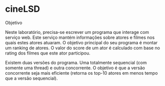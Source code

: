 # cineLSD


Objetivo

Neste laboratório, precisa-se escrever um programa que interage com serviço web. Este serviço mantém informações sobre atores e filmes nos quais estes atores atuaram. O objetivo principal do seu programa é montar um ranking de atores. O valor do score de um ator é calculado com base no rating dos filmes que este ator participou.

Existem duas versões do programa. Uma totalmente sequencial (com somente uma thread) e outra concorrente. O objetivo é que a versão concorrente seja mais eficiente (retorna os top-10 atores em menos tempo que a versão sequencial).


